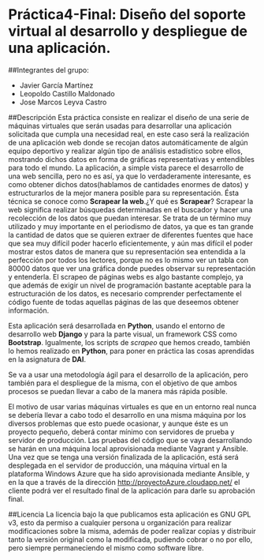 # Práctica4-Final: Diseño del soporte virtual al desarrollo y despliegue de una aplicación.

##Integrantes del grupo:

+ Javier García Martínez
+ Leopoldo Castillo Maldonado
+ Jose Marcos Leyva Castro

##Descripción
Esta práctica consiste en realizar el diseño de una serie de máquinas virtuales que serán usadas para desarrollar una aplicación solicitada que cumpla una necesidad real, en este caso será la realización de una aplicación web donde  se recojan datos automáticamente de algún equipo deportivo y realizar algún tipo de análisis estadístico sobre ellos, mostrando dichos datos en forma de gráficas representativas y entendibles para todo el mundo. La aplicación, a simple vista parece el desarrollo de una web sencilla, pero no es así, ya que lo verdaderamente interesante, es como obtener dichos datos(hablamos de cantidades enormes de datos) y estructurarlos de la mejor manera posible para su representación. Ésta técnica se conoce como **Scrapear la web**.¿Y qué es **Scrapear**? Scrapear la web significa realizar búsquedas determinadas en el buscador y hacer una recolección de los datos que puedan interesar. Se trata de un término muy utilizado y muy importante en el periodismo de datos, ya que es tan grande la cantidad de datos que se quieren extraer de diferentes fuentes que hace que sea muy difícil poder hacerlo eficientemente, y aún mas difícil el poder mostrar estos datos de manera que su representación sea entendida a la perfección por todos los lectores, porque no es lo mismo ver un tabla con 80000 datos que ver una gráfica donde puedes observar su representación y entenderla. El scrapeo de páginas webs es algo bastante complejo, ya que además de exigir un nivel de programación bastante aceptable para la estructuración de los datos, es necesario comprender perfectamente el código fuente de todas aquellas páginas de las que deseemos obtener información.

Esta aplicación será desarrollada en **Python**, usando el entorno de desarrollo web **Django** y  para la parte visual, un framework CSS como **Bootstrap**. Igualmente, los scripts de *scrapeo* que hemos creado, también lo hemos realizado en **Python**, para poner en práctica las cosas aprendidas en la asignatura de **DAI**.

Se va a usar una metodología ágil para el desarrollo de la aplicación, pero también para el despliegue de la misma, con el objetivo de que ambos procesos se puedan llevar a cabo de la manera más rápida posible.

El motivo de usar varias máquinas virtuales es que en un entorno real nunca se debería llevar a cabo todo el desarrollo en una misma máquina por los diversos problemas que esto puede ocasionar, y aunque éste es un proyecto pequeño, deberá contar mínimo con servidores de prueba y servidor de producción. Las pruebas del código que se vaya desarrollando se harán en una máquina local aprovisionada mediante Vagrant y Ansible. Una vez que se tenga una versión finalizada de la aplicación, está será desplegada en el servidor de producción, una máquina virtual en la plataforma Windows Azure que ha sido aprovisionada mediante Ansible, y en la que a través de la dirección http://proyectoAzure.cloudapp.net/ el cliente podrá ver el resultado final de la aplicación para darle su aprobación final.

##Licencia
La licencia bajo la que publicamos esta aplicación es GNU GPL v3, esto da permiso a cualquier persona u organización para realizar modificaciones sobre la misma, además de poder realizar copias y distribuir tanto la versión original como la modificada, pudiendo cobrar o no por ello, pero siempre permaneciendo el mismo como software libre.
